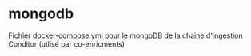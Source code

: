 # mongodb
Fichier docker-compose.yml pour le mongoDB de la chaine d'ingestion Conditor (utlisé par co-enricments) 

